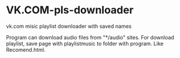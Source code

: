 VK.COM-pls-downloader
=====================

vk.com misic playlist downloader with saved names

Program can download audio files from "*/audio" sites. 
For download playlist, save page with playlistmusic to folder with program. Like Recomend.html.
